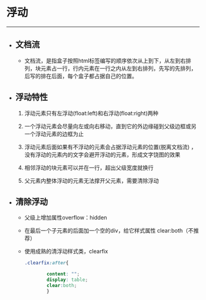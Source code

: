 浮动
===

---

* ## 文档流

    * 文档流，是指盒子按照html标签编写的顺序依次从上到下，从左到右排列，块元素占一行，行内元素在一行之内从左到右排列，先写的先排列，后写的排在后面，每个盒子都占据自己的位置。

* ## 浮动特性

    1. 浮动元素只有左浮动(float:left)和右浮动(float:right)两种

    1. 一个浮动元素会尽量向左或向右移动，直到它的外边缘碰到父级边框或另一个浮动元素的边框为止

    1. 浮动元素后面如果有不浮动的元素会占据浮动元素的位置(脱离文档流) ，没有浮动的元素内的文字会避开浮动的元素，形成文字饶图的效果

    1. 相邻浮动的块元素可以并在一行，超出父级宽度就换行

    1. 父元素内整体浮动的元素无法撑开父元素，需要清除浮动

* ## 清除浮动

    * 父级上增加属性overflow：hidden
    * 在最后一个子元素的后面加一个空的div，给它样式属性 clear:both（不推荐）
    * 使用成熟的清浮动样式类，clearfix

        ```css
        .clearfix:after{

                content: "";
                display: table;
                clear:both;
                }
        ```